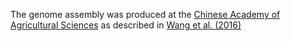 [//]: # (Created by ./bin/manage_files.pl from ./species/Taenia_saginata/PRJNA71493/Taenia_saginata_PRJNA71493.assembly.html on Thu Jun 11 13:46:04 2020)
The genome assembly was produced at the [Chinese Academy of Agricultural Sciences](http://www.caas.cn/en/) as described in [Wang et al. (2016)](http://europepmc.org/abstract/MED/27653464)
